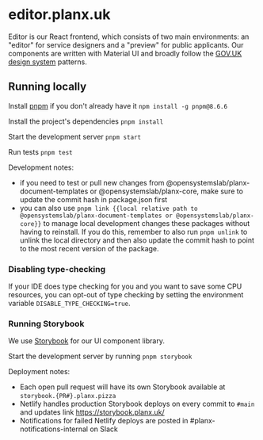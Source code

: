 # editor.planx.uk

Editor is our React frontend, which consists of two main environments: an "editor" for service designers and a "preview" for public applicants. Our components are written with Material UI and broadly follow the [GOV.UK design system](https://design-system.service.gov.uk/) patterns.

## Running locally

Install [pnpm](https://pnpm.io) if you don't already have it `npm install -g pnpm@8.6.6`

Install the project's dependencies `pnpm install`

Start the development server `pnpm start`

Run tests `pnpm test`

Development notes:

- if you need to test or pull new changes from @opensystemslab/planx-document-templates or @opensystemslab/planx-core, make sure to update the commit hash in package.json first
- you can also use `pnpm link {{local relative path to @opensystemslab/planx-document-templates or @opensystemslab/planx-core}}` to manage local development changes these packages without having to reinstall. If you do this, remember to also run `pnpm unlink` to unlink the local directory and then also update the commit hash to point to the most recent version of the package.

### Disabling type-checking

If your IDE does type checking for you and you want to save some CPU resources,
you can opt-out of type checking by setting the environment variable
`DISABLE_TYPE_CHECKING=true`.

### Running Storybook

We use [Storybook](https://storybook.js.org/) for our UI component library.

Start the development server by running `pnpm storybook`

Deployment notes:

- Each open pull request will have its own Storybook available at `storybook.{PR#}.planx.pizza`
- Netlify handles production Storybook deploys on every commit to `#main` and updates link https://storybook.planx.uk/
- Notifications for failed Netlify deploys are posted in #planx-notifications-internal on Slack
